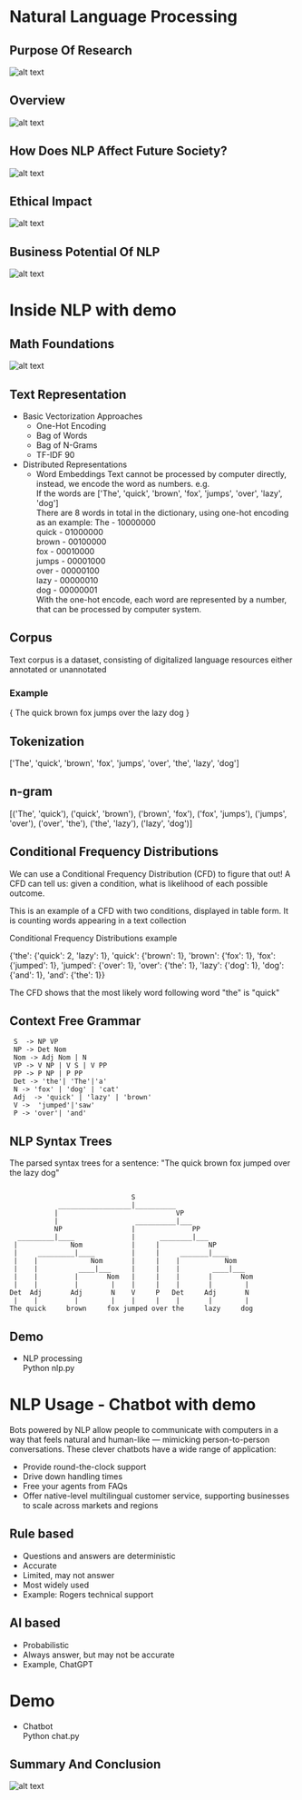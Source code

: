 # Natural Language Processing

## Purpose Of Research 
![alt text](images/purpose_of_research.jpg)

## Overview 
![alt text](images/overview_of_nlp.jpg)

## How Does NLP Affect Future Society?
![alt text](images/updated_how_nlp_affects_future_society.jpg)

## Ethical Impact
![alt text](images/updated_ethical_considerations.jpg)

## Business Potential Of NLP
![alt text](images/updated_business_potential.jpg)

# Inside NLP with demo

## Math Foundations
![alt text](images/math-foundations.png "Math Foundations")

## Text Representation
 - Basic Vectorization Approaches
    - One-Hot Encoding
    - Bag of Words
    - Bag of N-Grams 
    - TF-IDF 90
 - Distributed Representations
   - Word Embeddings
Text cannot be processed by computer directly, instead, we encode the word as numbers. e.g. <br>
If the words are ['The', 'quick', 'brown', 'fox', 'jumps', 'over', 'lazy', 'dog'] <br>
There are 8 words in total in the dictionary, using one-hot encoding as an example:
The    -   10000000 <br>
quick  -   01000000 <br>
brown  -   00100000 <br>
fox    -   00010000 <br>
jumps  -   00001000 <br>
over   -   00000100 <br>
lazy   -   00000010 <br>
dog    -   00000001 <br>
With the one-hot encode, each word are represented by a number, that can be processed by computer system. <br>
## Corpus
Text corpus is a dataset, consisting of digitalized language resources either annotated or unannotated
### Example
 { The quick brown fox jumps over the lazy dog }
## Tokenization

['The', 'quick', 'brown', 'fox', 'jumps', 'over', 'the', 'lazy', 'dog']

## n-gram

[('The', 'quick'),
 ('quick', 'brown'),
 ('brown', 'fox'),
 ('fox', 'jumps'),
 ('jumps', 'over'),
 ('over', 'the'),
 ('the', 'lazy'),
 ('lazy', 'dog')]

 ## Conditional Frequency Distributions

 We can use a Conditional Frequency Distribution (CFD) to figure that out! A CFD can tell us: given a condition, what is likelihood of each possible outcome.

This is an example of a CFD with two conditions, displayed in table form. It is counting words appearing in a text collection

Conditional Frequency Distributions example

{'the': {'quick': 2, 'lazy': 1}, 'quick': {'brown': 1}, 'brown': {'fox': 1}, 'fox': {'jumped': 1}, 'jumped': {'over': 1}, 'over': {'the': 1}, 'lazy': {'dog': 1}, 'dog': {'and': 1}, 'and': {'the': 1}}

The CFD shows that the most likely word following word "the" is "quick"

## Context Free Grammar
 ```
  S  -> NP VP
  NP -> Det Nom
  Nom -> Adj Nom | N
  VP -> V NP | V S | V PP 
  PP -> P NP | P PP
  Det -> 'the'| 'The'|'a'
  N -> 'fox' | 'dog' | 'cat' 
  Adj  -> 'quick' | 'lazy' | 'brown'
  V ->  'jumped'|'saw'
  P -> 'over'| 'and' 
```
## NLP Syntax Trees
The parsed syntax trees for a sentence: "The quick brown fox jumped over the lazy dog" 
```

                              S                             
            __________________|__________                    
           |                             VP                 
           |                   __________|___                
           NP                 |              PP             
  _________|____              |      ________|___            
 |             Nom            |     |            NP         
 |     _________|____         |     |     _______|____       
 |    |             Nom       |     |    |           Nom    
 |    |          ____|___     |     |    |        ____|___   
 |    |         |       Nom   |     |    |       |       Nom
 |    |         |        |    |     |    |       |        |  
Det  Adj       Adj       N    V     P   Det     Adj       N 
 |    |         |        |    |     |    |       |        |  
The quick     brown     fox jumped over the     lazy     dog
```
## Demo
- NLP processing <br>
Python nlp.py


# NLP Usage - Chatbot with demo
Bots powered by NLP allow people to communicate with computers in a way that feels natural and human-like — mimicking person-to-person conversations. These clever chatbots have a wide range of application:
- Provide round-the-clock support
- Drive down handling times 
- Free your agents from FAQs
- Offer native-level multilingual customer service, supporting businesses to scale across markets and regions
## Rule based
- Questions and answers are deterministic
- Accurate
- Limited, may not answer
- Most widely used
- Example: Rogers technical support
## AI based
- Probabilistic
- Always answer, but may not be accurate
- Example, ChatGPT

# Demo
- Chatbot <br>
Python chat.py

## Summary And Conclusion
![alt text](images/summary_and_conclusion.jpg)